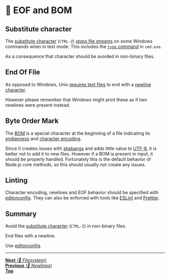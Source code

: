 # 📝 EOF and BOM

## Substitute character

The [substitute character](https://en.wikipedia.org/wiki/Substitute_character)
(`CTRL-Z`)
[stops file streams](https://docs.microsoft.com/en-us/cpp/c-runtime-library/reference/read?view=vs-2017#remarks)
on some Windows commands when in text mode. This includes the
[`type` command](https://ss64.com/nt/type.html) in `cmd.exe`.

As a consequence that character should be avoided in non-binary files.

## End Of File

As opposed to Windows, Unix
[requires text files](http://pubs.opengroup.org/onlinepubs/9699919799/basedefs/V1_chap03.html#tag_03_206)
to end with a [newline character](#newlines).

However please remember that Windows might print these as if two newlines were
present instead.

## Byte Order Mark

The [BOM](https://en.wikipedia.org/wiki/Byte_order_mark) is a special character
at the beginning of a file indicating its
[endianness](https://en.wikipedia.org/wiki/Endianness) and
[character encoding](https://en.wikipedia.org/wiki/Character_encoding).

Since it creates issues with
[shebangs](<https://en.wikipedia.org/wiki/Shebang_(Unix)>) and adds little value
to [UTF-8](https://en.wikipedia.org/wiki/UTF-8), it is better not to add it to
new files. However if a BOM is present in input, it should be properly handled.
Fortunately this is the default behavior of Node.js core methods, so this should
usually not create any issues.

## Linting

Character encoding, newlines and EOF behavior should be specified with
[editorconfig](https://editorconfig.org/). They can also be enforced with tools
like [ESLint](https://eslint.org/docs/rules/eol-last) and
[Prettier](https://github.com/prettier/prettier).

## Summary

Avoid the
[substitute character](https://en.wikipedia.org/wiki/Substitute_character)
(`CTRL-Z`) in non-binary files.

End files with a newline.

Use [editorconfig](https://editorconfig.org/).

<hr>

[**Next** _(📂 Filesystem)_](../3_filesystem/README.md)<br>
[**Previous** _(📝 Newlines)_](newlines.md)<br> [**Top**](README.md)<br>
